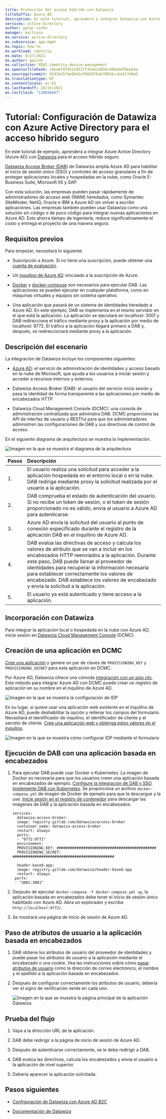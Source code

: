 ```yaml
---
title: Protección del acceso híbrido con Datawiza
titleSuffix: Azure AD
description: En este tutorial, aprenderá a integrar Datawiza con Azure AD para el acceso híbrido seguro.
services: active-directory
author: gargi-sinha
manager: martinco
ms.service: active-directory
ms.subservice: app-mgmt
ms.topic: how-to
ms.workload: identity
ms.date: 8/27/2021
ms.author: gasinh
ms.collection: M365-identity-device-management
ms.openlocfilehash: c9eabf879522d517f35da2a859c488ebdfbee64a
ms.sourcegitcommit: 91915e57ee9b42a76659f6ab78916ccba517e0a5
ms.translationtype: HT
ms.contentlocale: es-ES
ms.lasthandoff: 10/15/2021
ms.locfileid: "130038467"
---
```

# <a name="tutorial-configure-datawiza-with-azure-active-directory-for-secure-hybrid-access"></a>Tutorial: Configuración de Datawiza con Azure Active Directory para el acceso híbrido seguro

En este tutorial de ejemplo, aprenderá a integrar Azure Active Directory (Azure AD) con [Datawiza](https://www.datawiza.com/) para el acceso híbrido seguro.

[Datawiza Access Broker (DAB)](https://www.datawiza.com/access-broker) de Datawiza amplía Azure AD para habilitar el inicio de sesión único (SSO) y controles de acceso granulares a fin de proteger aplicaciones locales y hospedadas en la nube, como Oracle E-Business Suite, Microsoft IIS y SAP.

Con esta solución, las empresas pueden pasar rápidamente de administradores de acceso web (WAM) heredados, como Symantec SiteMinder, NetIQ, Oracle e IBM a Azure AD sin volver a escribir aplicaciones. Las empresas también pueden usar Datawiza como una solución sin código o de poco código para integrar nuevas aplicaciones en Azure AD. Esto ahorra tiempo de ingeniería, reduce significativamente el costo y entrega el proyecto de una manera segura.

## <a name="prerequisites"></a>Requisitos previos

Para empezar, necesitará lo siguiente:

- Suscripción a Azure. Si no tiene una suscripción, puede obtener una [cuenta de evaluación](https://azure.microsoft.com/free/).

- Un [inquilino de Azure AD](../fundamentals/active-directory-access-create-new-tenant.md) vinculado a la suscripción de Azure.

- [Docker](https://docs.docker.com/get-docker/) y [docker-compose](https://docs.docker.com/compose/install/) son necesarios para ejecutar DAB. Las aplicaciones se pueden ejecutar en cualquier plataforma, como en máquinas virtuales y equipos sin sistema operativo.

- Una aplicación que pasará de un sistema de identidades heredado a Azure AD. En este ejemplo, DAB se implementa en el mismo servidor en el que está la aplicación. La aplicación se ejecutará en localhost: 3001 y DAB redirecciona el tráfico mediante proxy a la aplicación por medio de localhost: 9772. El tráfico a la aplicación llegará primero a DAB y, después, se redireccionará mediante proxy a la aplicación.

## <a name="scenario-description"></a>Descripción del escenario

La integración de Datawiza incluye los componentes siguientes:

- [Azure AD](../fundamentals/active-directory-whatis.md): el servicio de administración de identidades y acceso basado en la nube de Microsoft, que ayuda a los usuarios a iniciar sesión y acceder a recursos internos y externos.

- Datawiza Access Broker (DAB): el usuario del servicio inicia sesión y pasa la identidad de forma transparente a las aplicaciones por medio de encabezados HTTP.

- Datawiza Cloud Management Console (DCMC): una consola de administración centralizada que administra DAB. DCMC proporciona las API de interfaz de usuario y RESTful para que los administradores administren las configuraciones de DAB y sus directivas de control de acceso.

En el siguiente diagrama de arquitectura se muestra la implementación.

![Imagen en la que se muestra el diagrama de la arquitectura](./media/datawiza-with-azure-active-directory/datawiza-architecture-diagram.png)

|Pasos| Descripción|
|:----------|:-----------|
|  1. | El usuario realiza una solicitud para acceder a la aplicación hospedada en el entorno local o en la nube. DAB redirige mediante proxy la solicitud realizada por el usuario a la aplicación.|
| 2. |DAB comprueba el estado de autenticación del usuario. Si no recibe un token de sesión, o el token de sesión proporcionado no es válido, envía al usuario a Azure AD para autenticarse.|
| 3. | Azure AD envía la solicitud del usuario al punto de conexión especificado durante el registro de la aplicación DAB en el inquilino de Azure AD.|
| 4. | DAB evalúa las directivas de acceso y calcula los valores de atributo que se van a incluir en los encabezados HTTP reenviados a la aplicación. Durante este paso, DAB puede llamar al proveedor de identidades para recuperar la información necesaria para establecer correctamente los valores de encabezado. DAB establece los valores de encabezado y envía la solicitud a la aplicación. |
| 5. |  El usuario ya está autenticado y tiene acceso a la aplicación.|

## <a name="onboard-with-datawiza"></a>Incorporación con Datawiza

Para integrar la aplicación local o hospedada en la nube con Azure AD, inicie sesión en [Datawiza Cloud Management Console](https://console.datawiza.com/) (DCMC).

## <a name="create-an-application-on-dcmc"></a>Creación de una aplicación en DCMC

[Cree una aplicación](https://docs.datawiza.com/step-by-step/step2.html) y genere un par de claves de `PROVISIONING_KEY` y `PROVISIONING_SECRET` para esta aplicación en DCMC.

Por Azure AD, Datawiza ofrece una cómoda [integración con un solo clic](https://docs.datawiza.com/tutorial/web-app-azure-one-click.html). Este método para integrar Azure AD con DCMC puede crear un registro de aplicación en su nombre en el inquilino de Azure AD.

![Imagen en la que se muestra la configuración de IDP](./media/datawiza-with-azure-active-directory/configure-idp.png)

En su lugar, si quiere usar una aplicación web existente en el inquilino de Azure AD, puede deshabilitar la opción y rellenar los campos del formulario. Necesitará el identificador de inquilino, el identificador de cliente y el secreto de cliente. [Cree una aplicación web y obtenga estos valores en el inquilino](https://docs.datawiza.com/idp/azure.html).

![Imagen en la que se muestra cómo configurar IDP mediante el formulario](./media/datawiza-with-azure-active-directory/use-form.png)

## <a name="run-dab-with-a-header-based-application"></a>Ejecución de DAB con una aplicación basada en encabezados

1. Para ejecutar DAB puede usar Docker o Kubernetes. La imagen de Docker es necesaria para que los usuarios creen una aplicación basada en encabezados de ejemplo. [Configure la integración de DAB y SSO](https://docs.datawiza.com/step-by-step/step3.html). [Implemente DAB con Kubernetes](https://docs.datawiza.com/tutorial/web-app-AKS.html). Se proporciona un archivo `docker-compose.yml` de imagen de Docker de ejemplo para que la descargue y la use. [Inicie sesión en el registro de contenedor](https://docs.datawiza.com/step-by-step/step3.html#important-step) para descargar las imágenes de DAB y la aplicación basada en encabezados.

    ```YML
    services:
      datawiza-access-broker:
      image: registry.gitlab.com/datawiza/access-broker
      container_name: datawiza-access-broker
      restart: always
      ports:
      - "9772:9772"
      environment:
      PROVISIONING_KEY: #############################################
      PROVISIONING_SECRET: ##############################################
      
      header-based-app:
      image: registry.gitlab.com/datawiza/header-based-app
      restart: always
     ports:
     - "3001:3001"
   ```

2. Después de ejecutar `docker-compose -f docker-compose.yml up`, la aplicación basada en encabezados debe tener el inicio de sesión único habilitado con Azure AD. Abra un explorador y escriba `http://localhost:9772/`.

3. Se mostrará una página de inicio de sesión de Azure AD.

## <a name="pass-user-attributes-to-the-header-based-application"></a>Paso de atributos de usuario a la aplicación basada en encabezados

1. DAB obtiene los atributos de usuario del proveedor de identidades y puede pasar los atributos de usuario a la aplicación mediante el encabezado o una cookie. Vea las instrucciones sobre cómo [pasar atributos de usuario](https://docs.datawiza.com/step-by-step/step4.html) como la dirección de correo electrónico, el nombre y el apellido a la aplicación basada en encabezados.

2. Después de configurar correctamente los atributos de usuario, debería ver el signo de verificación verde en cada uno.

   ![Imagen en la que se muestra la página principal de la aplicación Datawiza](./media/datawiza-with-azure-active-directory/datawiza-application-home-page.png)

## <a name="test-the-flow"></a>Prueba del flujo

1. Vaya a la dirección URL de la aplicación.

2. DAB debe redirigir a la página de inicio de sesión de Azure AD.

3. Después de autenticarse correctamente, se le debe redirigir a DAB.

4. DAB evalúa las directivas, calcula los encabezados y envía el usuario a la aplicación de nivel superior.

5. Debería aparecer la aplicación solicitada.

## <a name="next-steps"></a>Pasos siguientes

- [Configuración de Datawiza con Azure AD B2C](../../active-directory-b2c/partner-datawiza.md)

- [Documentación de Datawiza](https://docs.datawiza.com)
